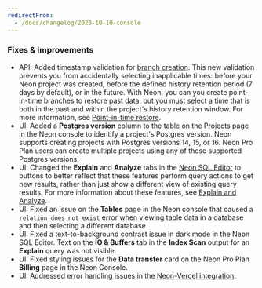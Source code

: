 ```yaml
---
redirectFrom:
  - /docs/changelog/2023-10-10-console
---
```


### Fixes & improvements

- API: Added timestamp validation for [branch creation](/docs/manage/branches#create-a-branch). This new validation prevents you from accidentally selecting inapplicable times: before your Neon project was created, before the defined history retention period (7 days by default), or in the future. With Neon, you can you create point-in-time branches to restore past data, but you must select a time that is both in the past and within the project's history retention window. For more information, see [Point-in-time restore](/docs/introduction/point-in-time-restore).
- UI: Added a **Postgres version** column to the table on the [Projects](https://console.neon.tech/app/projects) page in the Neon console to identify a project's Postgres version. Neon supports creating projects with Postgres versions 14, 15, or 16. Neon Pro Plan users can create multiple projects using any of these supported Postgres versions.
- UI: Changed the **Explain** and **Analyze** tabs in the [Neon SQL Editor](/docs/get-started/query-with-neon-sql-editor) to buttons to better reflect that these features perform query actions to get new results, rather than just show a different view of existing query results. For more information about these features, see [Explain and Analyze](/docs/get-started/query-with-neon-sql-editor#explain-and-analyze).
- UI: Fixed an issue on the **Tables** page in the Neon console that caused a `relation does not exist` error when viewing table data in a database and then selecting a different database.
- UI: Fixed a text-to-background contrast issue in dark mode in the Neon SQL Editor. Text on the **IO & Buffers** tab in the **Index Scan** output for an **Explain** query was not visible.
- UI: Fixed styling issues for the **Data transfer** card on the Neon Pro Plan **Billing** page in the Neon Console.
- UI: Addressed error handling issues in the [Neon-Vercel integration](https://vercel.com/integrations/neon).
